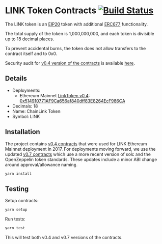 # LINK Token Contracts [![Build Status](https://travis-ci.org/smartcontractkit/LinkToken.svg?branch=master)](https://travis-ci.org/smartcontractkit/LinkToken)

The LINK token is an [EIP20](https://github.com/ethereum/EIPs/blob/master/EIPS/eip-20-token-standard.md) token with additional [ERC677](https://github.com/ethereum/EIPs/issues/677) functionality.

The total supply of the token is 1,000,000,000, and each token is divisible up to 18 decimal places.

To prevent accidental burns, the token does not allow transfers to the contract itself and to 0x0.

Security audit for [v0.4 version of the contracts](./contracts/v0.4/) is available [here](https://gist.github.com/Arachnid/4aa88041bd6e34835b8c0fd051245e79).

## Details

- Deployments:
  - Ethereum Mainnet [LinkToken v0.4](./flat/v0.4/LinkToken.sol): [0x514910771AF9Ca656af840dff83E8264EcF986CA](https://etherscan.io/address/0x514910771af9ca656af840dff83e8264ecf986ca)
- Decimals: 18
- Name: ChainLink Token
- Symbol: LINK

## Installation

The project contains [v0.4 contracts](./contracts/v0.4/) that were used for LINK Ethereum Mainnet deployment in 2017. For deployments moving forward, we use the updated [v0.7 contracts](./contracts/v0.7/) which use a more recent version of solc and the OpenZeppelin token standards. These updates include a minor ABI change around approval/allowance naming.

```bash
yarn install
```

## Testing

Setup contracts:

```bash
yarn setup
```

Run tests:

```bash
yarn test
```

This will test both v0.4 and v0.7 versions of the contracts.
